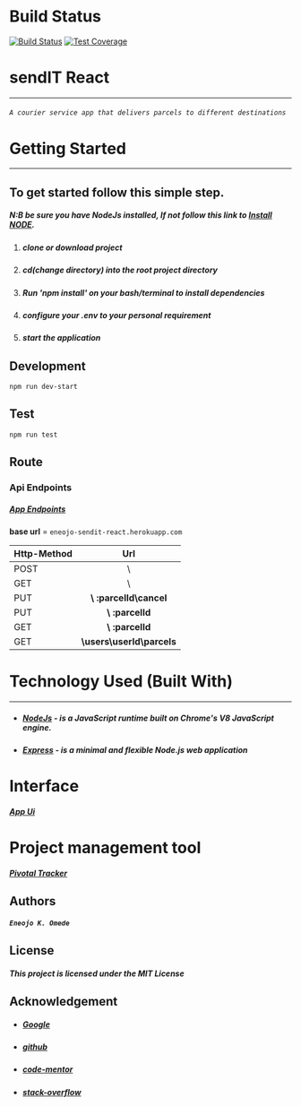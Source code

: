 # Build Status

[![Build Status](https://travis-ci.com/omenkish/Sendit-react.svg?branch=development)](https://travis-ci.com/omenkish/Sendit-react)
[![Test Coverage](https://api.codeclimate.com/v1/badges/69880f498a0510024dc7/test_coverage)](https://codeclimate.com/github/omenkish/Sendit-react/test_coverage)

# sendIT React
---
###### `A courier service app that delivers parcels to different destinations`

# Getting Started
***
## To get started follow this simple step.
##### N:B be sure you have NodeJs installed, If not  follow this link to [Install NODE](https://nodejs.org/en/download/).

1. ##### clone or download project
2. ##### cd(change directory) into the root project directory
3. ##### Run 'npm install' on your bash/terminal to install dependencies
4. ##### configure your .env to your personal requirement
5. ##### start the application

## Development

```
npm run dev-start
```
## Test
```
npm run test
```
## Route

### Api Endpoints

##### [App Endpoints](eneojo-sendit-react.herokuapp.com/)

**base url** = `eneojo-sendit-react.herokuapp.com`

 Http-Method   | Url           |
 ------------- |:-----------------:| 
 POST          |   \  
 GET           |   \           
 PUT           | **\ :parcelId\cancel**
 PUT           | **\ :parcelId** 
 GET           | **\ :parcelId**    
|GET           | **\users\userId\parcels** 

# Technology Used (Built With)
___
* ##### [NodeJs](https://nodejs.org/en/download/)  - is a JavaScript runtime built on Chrome's V8 JavaScript engine.
* ##### [Express](https://expressjs.com/) - is a minimal and flexible Node.js web application 


# Interface

##### [App Ui](https://eneojo-sendit-react.herokuapp.com)

# Project management tool

##### [Pivotal Tracker](https://www.pivotaltracker.com/n/projects/2326247)

##  Authors
##### `Eneojo K. Omede`

##  License
##### This project is licensed under the MIT License

## Acknowledgement
* ##### [Google](https://github.com/airbnb/javascript)
* ##### [github](https://guides.github.com/features/mastering-markdown/)
* ##### [code-mentor](https://codementor.io/)
* ##### [stack-overflow](https://stackoverflow.com/)
